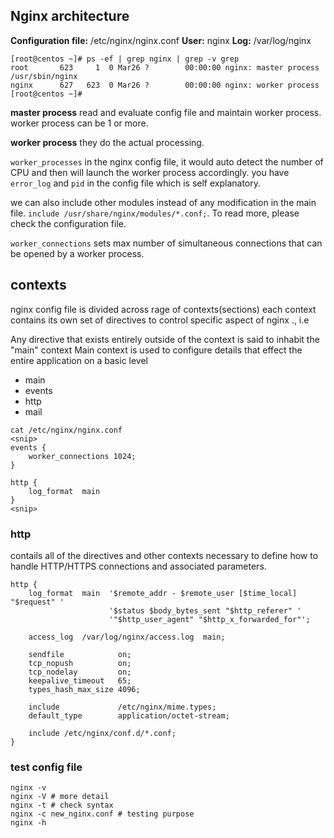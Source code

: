 ## Nginx architecture

**Configuration file:** /etc/nginx/nginx.conf
**User:** nginx
**Log:** /var/log/nginx

```
[root@centos ~]# ps -ef | grep nginx | grep -v grep
root       623     1  0 Mar26 ?        00:00:00 nginx: master process /usr/sbin/nginx
nginx      627   623  0 Mar26 ?        00:00:00 nginx: worker process
[root@centos ~]#
```

**master process**
read and evaluate config file and maintain worker process. worker process can be 1 or more.

**worker process**
they do the actual processing.

`worker_processes` in the nginx config file, it would auto detect the number of CPU and then will launch the worker process accordingly. you have `error_log` and `pid` in the config file which is self explanatory. 

we can also include other modules instead of any modification in the main file. 
`include /usr/share/nginx/modules/*.conf;`. To read more, please check the configuration file.

`worker_connections` sets max number of simultaneous connections that can be opened by a worker process. 

## contexts

nginx config file is divided across rage of contexts(sections)
each context contains its own set of directives to control specific aspect of nginx ., i.e 

Any directive that exists entirely outside of the context is said to inhabit  the "main" context
Main context is used to configure details that effect the entire application on a basic level
- main
- events
- http
- mail


```
cat /etc/nginx/nginx.conf
<snip>
events {
    worker_connections 1024;
}

http {
    log_format  main
}
<snip>
```
### http

contails all of the directives and other contexts necessary to define how to handle HTTP/HTTPS connections and associated parameters.

```
http {
    log_format  main  '$remote_addr - $remote_user [$time_local] "$request" '
                      '$status $body_bytes_sent "$http_referer" '
                      '"$http_user_agent" "$http_x_forwarded_for"';

    access_log  /var/log/nginx/access.log  main; 

    sendfile            on;
    tcp_nopush          on;
    tcp_nodelay         on;
    keepalive_timeout   65;
    types_hash_max_size 4096;

    include             /etc/nginx/mime.types;
    default_type        application/octet-stream;

    include /etc/nginx/conf.d/*.conf;
}
```

### test config file

```
nginx -v
nginx -V # more detail
nginx -t # check syntax
nginx -c new_nginx.conf # testing purpose
nginx -h
```


